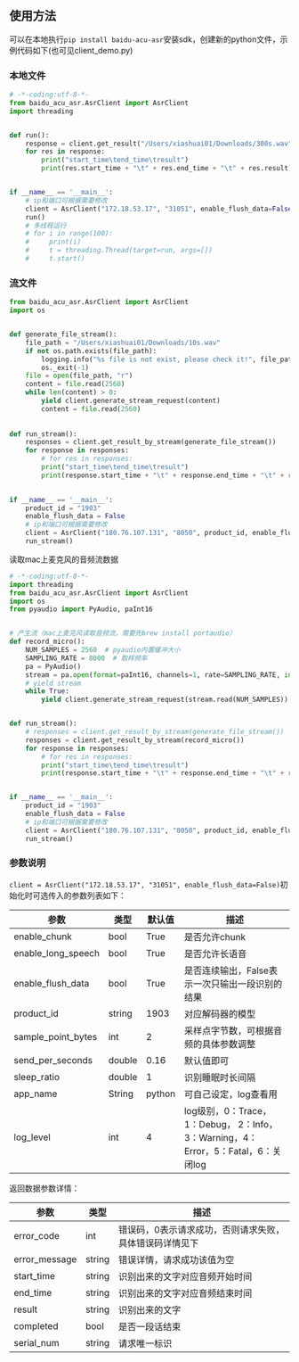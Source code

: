 ## 使用方法
可以在本地执行`pip install baidu-acu-asr`安装sdk，创建新的python文件，示例代码如下(也可见client_demo.py)
### 本地文件
```python
# -*-coding:utf-8-*-
from baidu_acu_asr.AsrClient import AsrClient
import threading


def run():
    response = client.get_result("/Users/xiashuai01/Downloads/300s.wav")
    for res in response:
        print("start_time\tend_time\tresult")
        print(res.start_time + "\t" + res.end_time + "\t" + res.result)


if __name__ == '__main__':
    # ip和端口可根据需要修改
    client = AsrClient("172.18.53.17", "31051", enable_flush_data=False)
    run()
    # 多线程运行
    # for i in range(100):
    #     print(i)
    #     t = threading.Thread(target=run, args=[])
    #     t.start()
```

### 流文件
```python
from baidu_acu_asr.AsrClient import AsrClient
import os


def generate_file_stream():
    file_path = "/Users/xiashuai01/Downloads/10s.wav"
    if not os.path.exists(file_path):
        logging.info("%s file is not exist, please check it!", file_path)
        os._exit(-1)
    file = open(file_path, "r")
    content = file.read(2560)
    while len(content) > 0:
        yield client.generate_stream_request(content)
        content = file.read(2560)
        
        
def run_stream():
    responses = client.get_result_by_stream(generate_file_stream())
    for response in responses:
        # for res in responses:
        print("start_time\tend_time\tresult")
        print(response.start_time + "\t" + response.end_time + "\t" + response.result)

        
if __name__ == '__main__':
    product_id = "1903"
    enable_flush_data = False
    # ip和端口可根据需要修改
    client = AsrClient("180.76.107.131", "8050", product_id, enable_flush_data)
    run_stream()
``` 
读取mac上麦克风的音频流数据
```python
# -*-coding:utf-8-*-
import threading
from baidu_acu_asr.AsrClient import AsrClient
import os
from pyaudio import PyAudio, paInt16


# 产生流（mac上麦克风读取音频流，需要先brew install portaudio）
def record_micro():
    NUM_SAMPLES = 2560  # pyaudio内置缓冲大小
    SAMPLING_RATE = 8000  # 取样频率
    pa = PyAudio()
    stream = pa.open(format=paInt16, channels=1, rate=SAMPLING_RATE, input=True, frames_per_buffer=NUM_SAMPLES)
    # yield stream
    while True:
        yield client.generate_stream_request(stream.read(NUM_SAMPLES))


def run_stream():
    # responses = client.get_result_by_stream(generate_file_stream())
    responses = client.get_result_by_stream(record_micro())
    for response in responses:
        # for res in responses:
        print("start_time\tend_time\tresult")
        print(response.start_time + "\t" + response.end_time + "\t" + response.result)


if __name__ == '__main__':
    product_id = "1903"
    enable_flush_data = False
    # ip和端口可根据需要修改
    client = AsrClient("180.76.107.131", "8050", product_id, enable_flush_data)
    run_stream()
```

### 参数说明

`client = AsrClient("172.18.53.17", "31051", enable_flush_data=False)`初始化时可选传入的参数列表如下：

|参数| 类型 | 默认值 | 描述 |
|---|---|---|---|
| enable_chunk | bool | True | 是否允许chunk | 
| enable_long_speech | bool | True | 是否允许长语音 | 
| enable_flush_data | bool | True | 是否连续输出，False表示一次只输出一段识别的结果 | 
| product_id | string | 1903 | 对应解码器的模型 |
| sample_point_bytes | int | 2 | 采样点字节数，可根据音频的具体参数调整 |
| send_per_seconds | double | 0.16 | 默认值即可 |
| sleep_ratio | double  | 1 | 识别睡眠时长间隔 |
| app_name | String  | python | 可自己设定，log查看用 |
| log_level | int  | 4 | log级别，0：Trace，1：Debug， 2：Info，3：Warning，4：Error，5：Fatal，6：关闭log |


返回数据参数详情：

|参数| 类型  | 描述 |
|---|---|---|
| error_code | int | 错误码，0表示请求成功，否则请求失败，具体错误码详情见下 | 
| error_message | string | 错误详情，请求成功该值为空 |
| start_time | string | 识别出来的文字对应音频开始时间 |
| end_time | string | 识别出来的文字对应音频结束时间 |
| result | string | 识别出来的文字 |
| completed | bool | 是否一段话结束 |
| serial_num | string| 请求唯一标识 |